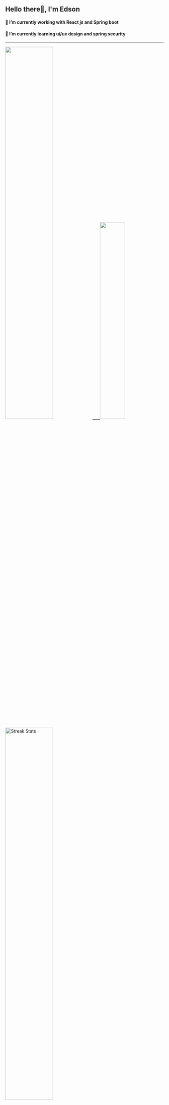 
## Hello there👋, I'm Edson 

#### 🔭 I’m currently working with React js and Spring boot 
#### 🌱 I’m currently learning ui/ux design and spring security
---
    
  

 <p align="left">
  <a href="https://github.com/EdsonNhancale">
  <img width=55% src="https://github-readme-stats.vercel.app/api?username=EdsonNhancale&show_icons=true&theme=dracula&include_all_commits=true&count_private=true"/>&nbsp;&nbsp;&nbsp;&nbsp;&nbsp;
  <img  width=40% src="https://github-readme-stats.vercel.app/api/top-langs/?username=EdsonNhancale&layout=compact&langs_count=7&theme=dracula"/>
</p>

  <p align="left">
    <a href="https://github.com/EdsonNhancale"><img width=55% alt="Streak Stats" src="https://github-readme-streak-stats.herokuapp.com/?user=EdsonNhancale&theme=dracula"/></a>
   </p>

 
 <!--START_SECTION:waka-->

```txt
From: 16 November 2022 - To: 14 August 2023

Total Time: 539 hrs 45 mins

JavaScript        377 hrs 15 mins █████████████████▒░░░░░░░   69.89 %
TypeScript        93 hrs 57 mins  ████▒░░░░░░░░░░░░░░░░░░░░   17.41 %
Dart              14 hrs 6 mins   ▓░░░░░░░░░░░░░░░░░░░░░░░░   02.61 %
JSON              12 hrs 17 mins  ▓░░░░░░░░░░░░░░░░░░░░░░░░   02.28 %
Other             9 hrs 33 mins   ▒░░░░░░░░░░░░░░░░░░░░░░░░   01.77 %
```

<!--END_SECTION:waka-->

<div> 
  <a href="www.linkedin.com/in/edson-nhancale-7849781a6" target="_blank"><img src="https://img.shields.io/badge/-LinkedIn-%230077B5?style=for-the-badge&logo=linkedin&logoColor=white" target="_blank"></a> 

</div>

